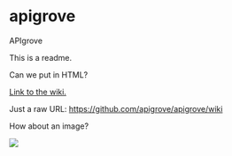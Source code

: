apigrove
========

APIgrove

This is a readme.

Can we put in HTML?

<a href="https://github.com/apigrove/apigrove/wiki">Link to the wiki.</a>

Just a raw URL:  https://github.com/apigrove/apigrove/wiki

How about an image? 

<img src="https://github.com/downloads/apigrove/apigrove/swag.jpg" />